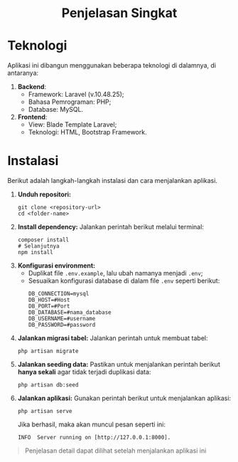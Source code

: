 <h1 style="text-align:center">Penjelasan Singkat</h1>

# Teknologi
Aplikasi ini dibangun menggunakan beberapa teknologi di dalamnya, di antaranya:
1. **Backend**:
    - Framework: Laravel (v.10.48.25);
    - Bahasa Pemrograman: PHP;
    - Database: MySQL.
2. **Frontend**:
    - View: Blade Template Laravel;
    - Teknologi: HTML, Bootstrap Framework.

# Instalasi
Berikut adalah langkah-langkah instalasi dan cara menjalankan aplikasi.
1. **Unduh repositori:**
    ```shell
    git clone <repository-url>
    cd <folder-name>
    ```
2. **Install dependency:**
   Jalankan perintah berikut melalui terminal:
    ```shell
    composer install
    # Selanjutnya
    npm install
    ```
3. **Konfigurasi environment:**
    - Duplikat file `.env.example`, lalu ubah namanya menjadi `.env`;
    - Sesuaikan konfigurasi database di dalam file `.env` seperti berikut:
      ```shell
      DB_CONNECTION=mysql
      DB_HOST=#Host
      DB_PORT=#Port
      DB_DATABASE=#nama_database
      DB_USERNAME=#username
      DB_PASSWORD=#password
      ```
4. **Jalankan migrasi tabel:**
   Jalankan perintah untuk membuat tabel:
    ```shell
    php artisan migrate
    ```
5. **Jalankan seeding data:**
   Pastikan untuk menjalankan perintah berikut **hanya sekali** agar tidak terjadi duplikasi data:
    ```shell
    php artisan db:seed
    ```
6. **Jalankan aplikasi:**
   Gunakan perintah berikut untuk menjalankan aplikasi:
    ```shell
    php artisan serve
    ```
   Jika berhasil, maka akan muncul pesan seperti ini:
    ```
    INFO  Server running on [http://127.0.0.1:8000].
    ```

   
>Penjelasan detail dapat dilihat setelah menjalankan aplikasi ini
